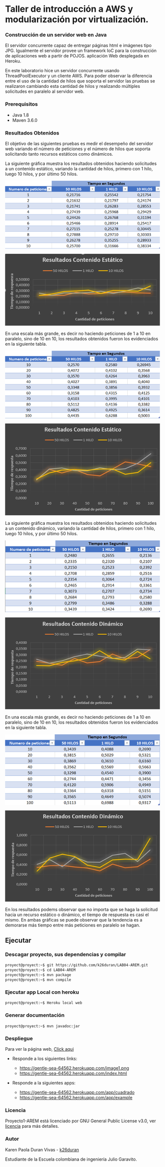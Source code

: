 # Taller de introducción a AWS y modularización por virtualización.

### Construcción de un servidor web en Java

El servidor concurrente capaz de entregar páginas html e imágenes tipo JPG. Igualmente el servidor provee un framework IoC para la construcción de aplicaciones web a partir de POJOS.  aplicación Web desplegada en Heroku.

En este laboratorio hice un servidor concurrente usando ThreadPoolExecutor y un cliente AWS. Para poder observar la diferencia entre el uso de la cantidad de hilos que soporta el servidor las pruebas se realizaron cambiando esta cantidad de hilos y realizando múltiples solicitudes en paralelo al servidor web.
### Prerequisitos

* Java 1.8
* Maven 3.6.0 

### Resultados Obtenidos
El objetivo de las siguientes pruebas es medir el desempeño del servidor web variando el número de peticiones y el número de hilos que soporta solicitando tanto recursos estáticos como dinámicos.

La siguiente gráfica muestra los resultados obtenidos haciendo solicitudes a un contenido estático, variando la cantidad de hilos, primero con 1 hilo, luego 10 hilos, y por último 50 hilos.

![](https://github.com/k26duran/LAB04-AREM/blob/master/img/tablaEstatico.PNG)

![](https://github.com/k26duran/LAB04-AREM/blob/master/img/contenidoEstatico.PNG)

En una escala más grande, es decir no haciendo peticiones de 1 a 10 en paralelo, sino de 10 en 10, los resultados obtenidos fueron los evidenciados en la siguiente tabla.

![](https://github.com/k26duran/LAB04-AREM/blob/master/img/tablaEstatico2.PNG)

![](https://github.com/k26duran/LAB04-AREM/blob/master/img/contenidoEstatico2.PNG)

La siguiente gráfica muestra los resultados obtenidos haciendo solicitudes a un contenido dinámico, variando la cantidad de hilos, primero con 1 hilo, luego 10 hilos, y por último 50 hilos.

![](https://github.com/k26duran/LAB04-AREM/blob/master/img/tablaDinamico.PNG)

![](https://github.com/k26duran/LAB04-AREM/blob/master/img/contenidoDinamico.PNG)

En una escala más grande, es decir no haciendo peticiones de 1 a 10 en paralelo, sino de 10 en 10, los resultados obtenidos fueron los evidenciados en la siguiente tabla.

![](https://github.com/k26duran/LAB04-AREM/blob/master/img/tablaDinamico2.PNG)

![](https://github.com/k26duran/LAB04-AREM/blob/master/img/contenidoDinamico2.PNG)

En los resultados podems observar que no importa que se haga la solicitud hacia un recurso estático o dinámico, el tiempo de respuesta es casi el mismo. En ambas gráficas se puede observar que la tendencia es a demorarse más tiempo entre más peticiones en paralelo se hagan.

## Ejecutar
### Descagar proyecto, sus dependencias y compilar
```console
proyect@proyect:~$ git https://github.com/k26duran/LAB04-AREM.git
proyect@proyect:~$ cd LAB04-AREM 
proyect@proyect:~$ mvn package
proyect@proyect:~$ mvn compile
```

### Ejecutar app Local con heroku 
```console
proyect@proyect:~$ Heroku local web
```

### Generar documentación
```console
proyect@proyect:~$ mvn javadoc:jar
```

### Despliegue
Para ver la página web, [Click aqui](https://secret-badlands-10428.herokuapp.com/)

* Responde a los siguientes links:
  * https://gentle-sea-64562.herokuapp.com/image1.png
  * https://gentle-sea-64562.herokuapp.com/index.html
  
* Responde a la siguientes apps:
  * https://gentle-sea-64562.herokuapp.com/app/cuadrado 
  * https://gentle-sea-64562.herokuapp.com/app/example  

### Licencia

Proyecto1-AREM está licenciado  por GNU General Public License v3.0, ver [licencia](https://github.com/k26duran/LAB04-AREM/blob/master/LICENSE) para más detalles.

### Autor

Karen Paola Duran Vivas - [k26duran](https://github.com/k26duran)

Estudiante de la Escuela colombiana de ingeniería Julio Garavito. 